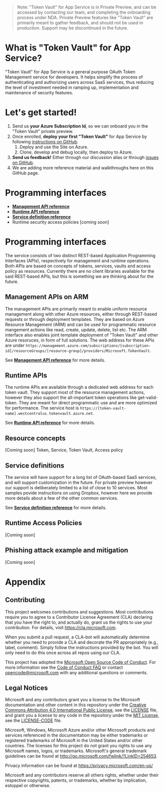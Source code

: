 
> Note: "Token Vault" for App Service is in Private Preview, and can be accessed by contacting our team, and completing the onboarding process under NDA. Private Preview features like "Token Vault" are primarily meant to gather feedback, and should not be used in production. Support may be discontinued in the future.

# What is "Token Vault" for App Service?

"Token Vault" for App Service is a general purpose OAuth Token Management service for developers. It helps simplify the process of authenticating and authorizing users across SaaS services, thus reducing the level of investment needed in ramping up, implementation and maintenance of security features.

# Let's get started!

1. Send us **your Azure Subscription Id**, so we can onboard you in the "Token Vault" private preview.
1. Once enrolled, **deploy your first "Token Vault"** for App Service by following [instructions on GitHub](https://github.com/joerob-msft/app-service-msi-tokenvault-dotnet).
    1. Deploy and use the Site on Azure.
    1. Clone, develop and debug locally, then deploy to Azure.
1. **Send us feedback!** Either through our discussion alias or through [issues on GitHub](https://github.com/Azure/azure-tokens/issues).
1. We are adding more reference material and walkthroughs here on this GitHub page.

# Programming interfaces

- **[Management API reference](/docs/management-api-reference.md)**
- **[Runtime API reference](/docs/runtime-api-reference.md)**
- **[Service definition reference](/docs/service-definition-reference.md)**
- Runtime security access policies [coming soon]

# Programming interfaces

The service consists of two distinct REST-based Application Programming Interfaces (APIs), respectively for management and runtime operations. Both APIs are based on concepts of tokens, services, vaults and access policy as resources. Currently there are no client libraries available for the said REST-based APIs, but this is something we are thinking about for the future.

## Management APIs on ARM

The management APIs are primarily meant to enable uniform resource management along with other Azure resources, either through REST-based requests or through deployment templates. They are based on Azure Resource Management (ARM) and can be used for programmatic resource mangement actions like read, create, update, delete, list etc. The ARM interface also enables joint template deployment of "Token Vault" and other Azure resoruces, in form of full solutions. The web address for these APIs are under `https://management.azure.com/subscriptions/[subscription-id]/resourceGroups/[resource-group]/providers/Microsoft.TokenVault`.

See **[Management API reference](/docs/management-api-reference.md)** for more details.

## Runtime APIs

The runtime APIs are available through a dedicated web address for each token vault. They support most of the resource management actions, however they also support the all-important token operations like get-valid-token. They are meant for direct programmatic use and are more optimized for performance. The service host is `https://[token-vault-name].westcentralus.tokenvault.azure.net`.

See **[Runtime API reference](/docs/runtime-api-reference.md)** for more details.

## Resource concepts

[Coming soon] Token, Service, Token Vault, Access policy

## Service definitions

The service will have support for a long list of OAuth-based SaaS services, and will support customization in the future. For private preview however our support is deliberately limited to a list of close to 10 services. Most samples povide instructions on using Dropbox, however here we provide more details about a few of the other common services.

See **[Service definition reference](/docs/service-definition-reference.md)** for more details.

## Runtime Access Policies

[Coming soon]

## Phishing attack example and mitigation

[Coming soon]

# Appendix

## Contributing

This project welcomes contributions and suggestions.  Most contributions require you to agree to a
Contributor License Agreement (CLA) declaring that you have the right to, and actually do, grant us
the rights to use your contribution. For details, visit https://cla.microsoft.com.

When you submit a pull request, a CLA-bot will automatically determine whether you need to provide
a CLA and decorate the PR appropriately (e.g., label, comment). Simply follow the instructions
provided by the bot. You will only need to do this once across all repos using our CLA.

This project has adopted the [Microsoft Open Source Code of Conduct](https://opensource.microsoft.com/codeofconduct/).
For more information see the [Code of Conduct FAQ](https://opensource.microsoft.com/codeofconduct/faq/) or
contact [opencode@microsoft.com](mailto:opencode@microsoft.com) with any additional questions or comments.

## Legal Notices

Microsoft and any contributors grant you a license to the Microsoft documentation and other content
in this repository under the [Creative Commons Attribution 4.0 International Public License](https://creativecommons.org/licenses/by/4.0/legalcode),
see the [LICENSE](LICENSE) file, and grant you a license to any code in the repository under the [MIT License](https://opensource.org/licenses/MIT), see the
[LICENSE-CODE](LICENSE-CODE) file.

Microsoft, Windows, Microsoft Azure and/or other Microsoft products and services referenced in the documentation
may be either trademarks or registered trademarks of Microsoft in the United States and/or other countries.
The licenses for this project do not grant you rights to use any Microsoft names, logos, or trademarks.
Microsoft's general trademark guidelines can be found at http://go.microsoft.com/fwlink/?LinkID=254653.

Privacy information can be found at https://privacy.microsoft.com/en-us/

Microsoft and any contributors reserve all others rights, whether under their respective copyrights, patents,
or trademarks, whether by implication, estoppel or otherwise.
